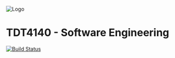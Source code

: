 ![Logo](https://eduquiz.win/static/eduquiz/img/logo.png)

# TDT4140 - Software Engineering
[![Build Status](https://travis-ci.org/ecuatox/eduquiz.svg?branch=master)](https://travis-ci.org/ecuatox/eduquiz)

